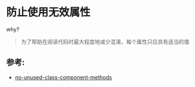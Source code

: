 # 防止使用无效属性

why?

> 为了帮助在阅读代码时最大程度地减少混淆，每个属性只应具有适当的值

## 参考:

- [no-unused-class-component-methods](https://github.com/jsx-eslint/eslint-plugin-react/blob/c42b624d0fb9ad647583a775ab9751091eec066f/docs/rules/no-unused-class-component-methods)
